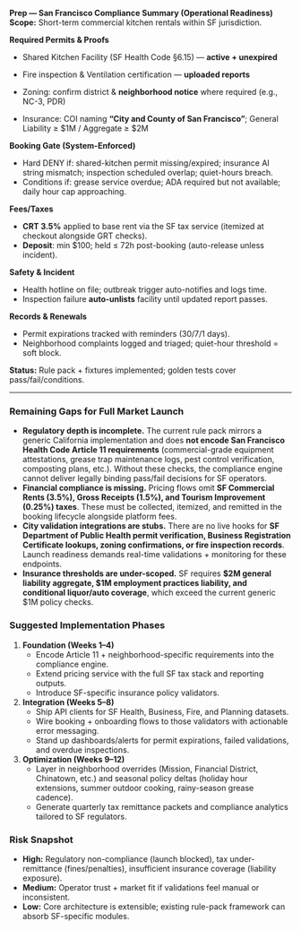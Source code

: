 **Prep — San Francisco Compliance Summary (Operational Readiness)**
**Scope:** Short-term commercial kitchen rentals within SF jurisdiction.

**Required Permits & Proofs**

* Shared Kitchen Facility (SF Health Code §6.15) — **active + unexpired**
* Fire inspection & Ventilation certification — **uploaded reports**

* Zoning: confirm district & **neighborhood notice** where required (e.g., NC-3, PDR)
* Insurance: COI naming **“City and County of San Francisco”**; General Liability ≥ $1M / Aggregate ≥ $2M

**Booking Gate (System-Enforced)**

* Hard DENY if: shared-kitchen permit missing/expired; insurance AI string mismatch; inspection scheduled overlap; quiet-hours breach.
* Conditions if: grease service overdue; ADA required but not available; daily hour cap approaching.

**Fees/Taxes**

* **CRT 3.5%** applied to base rent via the SF tax service (itemized at checkout alongside GRT checks).
* **Deposit**: min $100; held ≤ 72h post-booking (auto-release unless incident).

**Safety & Incident**

* Health hotline on file; outbreak trigger auto-notifies and logs time.
* Inspection failure **auto-unlists** facility until updated report passes.

**Records & Renewals**

* Permit expirations tracked with reminders (30/7/1 days).
* Neighborhood complaints logged and triaged; quiet-hour threshold = soft block.

**Status:** Rule pack + fixtures implemented; golden tests cover pass/fail/conditions.

---

### Remaining Gaps for Full Market Launch

* **Regulatory depth is incomplete.** The current rule pack mirrors a generic California implementation and does **not encode San Francisco Health Code Article 11 requirements** (commercial-grade equipment attestations, grease trap maintenance logs, pest control verification, composting plans, etc.). Without these checks, the compliance engine cannot deliver legally binding pass/fail decisions for SF operators.
* **Financial compliance is missing.** Pricing flows omit **SF Commercial Rents (3.5%), Gross Receipts (1.5%), and Tourism Improvement (0.25%) taxes**. These must be collected, itemized, and remitted in the booking lifecycle alongside platform fees.
* **City validation integrations are stubs.** There are no live hooks for **SF Department of Public Health permit verification, Business Registration Certificate lookups, zoning confirmations, or fire inspection records**. Launch readiness demands real-time validations + monitoring for these endpoints.
* **Insurance thresholds are under-scoped.** SF requires **$2M general liability aggregate, $1M employment practices liability, and conditional liquor/auto coverage**, which exceed the current generic $1M policy checks.

### Suggested Implementation Phases

1. **Foundation (Weeks 1–4)**
   * Encode Article 11 + neighborhood-specific requirements into the compliance engine.
   * Extend pricing service with the full SF tax stack and reporting outputs.
   * Introduce SF-specific insurance policy validators.
2. **Integration (Weeks 5–8)**
   * Ship API clients for SF Health, Business, Fire, and Planning datasets.
   * Wire booking + onboarding flows to those validators with actionable error messaging.
   * Stand up dashboards/alerts for permit expirations, failed validations, and overdue inspections.
3. **Optimization (Weeks 9–12)**
   * Layer in neighborhood overrides (Mission, Financial District, Chinatown, etc.) and seasonal policy deltas (holiday hour extensions, summer outdoor cooking, rainy-season grease cadence).
   * Generate quarterly tax remittance packets and compliance analytics tailored to SF regulators.

### Risk Snapshot

* **High:** Regulatory non-compliance (launch blocked), tax under-remittance (fines/penalties), insufficient insurance coverage (liability exposure).
* **Medium:** Operator trust + market fit if validations feel manual or inconsistent.
* **Low:** Core architecture is extensible; existing rule-pack framework can absorb SF-specific modules.
